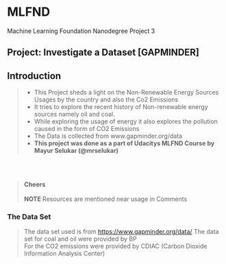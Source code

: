 # MLFND
Machine Learning Foundation Nanodegree Project 3 
## Project: Investigate a Dataset [GAPMINDER]

## Introduction
> <ul>
> <li>This Project sheds a light on the Non-Renewable Energy Sources Usages by the country and also the Co2 Emissions
> <li>It tries to explore the recent history of Non-renewable energy sources namely oil and coal.</li>    
> <li>While exploring the usage of energy it also explores the  pollution caused in the form of CO2 Emissions </li> 
> <li>The Data is collected from www.gapminder.org/data  </li>
> <li><b>This project was done as a part of Udacitys MLFND Course by Mayur Selukar (@mrselukar) </b> </li> 
<br><br>
> <b>Cheers  </b><br><br>
> <b>NOTE</b> Resources are mentioned near usage in Comments
</ul>

### The Data Set
> The data set used is from https://www.gapminder.org/data/ 
> The data set for coal and oil were provided by BP  
> For the CO2 emissions were provided by CDIAC (Carbon Dioxide Information Analysis Center)
